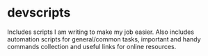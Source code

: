 # devscripts
Includes scripts I am writing to make my job easier. Also includes automation scripts for general/common tasks, important and handy commands collection and useful links for online resources.
